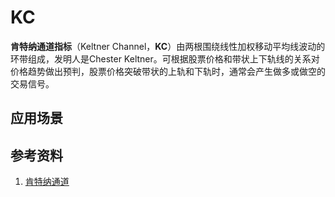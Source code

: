 # KC
**肯特纳通道指标**（Keltner Channel，**KC**）由两根围绕线性加权移动平均线波动的环带组成，发明人是Chester Keltner。可根据股票价格和带状上下轨线的关系对价格趋势做出预判，股票价格突破带状的上轨和下轨时，通常会产生做多或做空的交易信号。





## 应用场景

## 参考资料
1. [肯特纳通道](http://wiki.pinggu.org/doc-view-38665.html)
